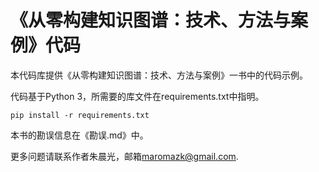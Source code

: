 # 《从零构建知识图谱：技术、方法与案例》代码


本代码库提供《从零构建知识图谱：技术、方法与案例》一书中的代码示例。

代码基于Python 3，所需要的库文件在requirements.txt中指明。

```
pip install -r requirements.txt
```

本书的勘误信息在《勘误.md》中。

更多问题请联系作者朱晨光，邮箱[maromazk@gmail.com](mailto:maromazk@gmail.com).




